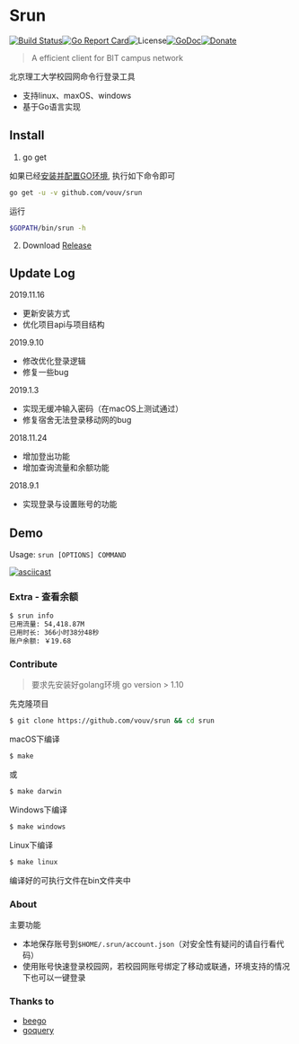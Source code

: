 # Srun

[![Build Status](https://travis-ci.org/vouv/srun.svg?branch=master)](https://travis-ci.org/vouv/srun)[![Go Report Card](https://goreportcard.com/badge/github.com/vouv/srun)](https://goreportcard.com/report/github.com/vouv/srun)![License](https://img.shields.io/packagist/l/doctrine/orm.svg)[![GoDoc](https://godoc.org/github.com/vouv/srun?status.svg)](https://godoc.org/github.com/vouv/srun/core)[![Donate](https://img.shields.io/badge/%24-donate-ff69b4.svg?style=flat-square)](https://github.com/vouv/donate)

> A efficient client for BIT campus network

北京理工大学校园网命令行登录工具
- 支持linux、maxOS、windows
- 基于Go语言实现

## Install

1. go get

如果已经[安装并配置GO环境](https://golang.google.cn/doc/install), 执行如下命令即可

```bash
go get -u -v github.com/vouv/srun
```

运行
```bash
$GOPATH/bin/srun -h
```

2. Download [Release](https://github.com/vouv/srun/releases/latest)

## Update Log

2019.11.16

- 更新安装方式
- 优化项目api与项目结构

2019.9.10

- 修改优化登录逻辑
- 修复一些bug

2019.1.3
- 实现无缓冲输入密码（在macOS上测试通过）
- 修复宿舍无法登录移动网的bug

2018.11.24
- 增加登出功能
- 增加查询流量和余额功能

2018.9.1
- 实现登录与设置账号的功能



## Demo



Usage: `srun [OPTIONS] COMMAND`



[![asciicast](https://asciinema.org/a/lAOfexbSHCj79vCW8BHXYYWe8.png)](https://asciinema.org/a/lAOfexbSHCj79vCW8BHXYYWe8)



### Extra - 查看余额
```bash
$ srun info
已用流量: 54,418.87M
已用时长: 366小时38分48秒
账户余额: ￥19.68
```



### Contribute

> 要求先安装好golang环境 go version > 1.10

先克隆项目

```bash
$ git clone https://github.com/vouv/srun && cd srun
```

macOS下编译

```bash
$ make
```
或
```bash
$ make darwin
```

Windows下编译
```bash
$ make windows
```

Linux下编译
```bash
$ make linux
```

编译好的可执行文件在bin文件夹中



### About

主要功能

- 本地保存账号到`$HOME/.srun/account.json`（对安全性有疑问的请自行看代码）
- 使用账号快速登录校园网，若校园网账号绑定了移动或联通，环境支持的情况下也可以一键登录



### Thanks to

- [beego](https://github.com/astaxie/beego)
- [goquery](https://github.com/PuerkitoBio/goquery)





